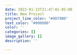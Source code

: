 ```yaml
---
date: 2022-01-22T21:47:01-05:00
title: New Project
project_line_color: "#9879B0"
text_color: "#000000"
color: ''
categories: []
image_gallery: []
description: ''

---
```

